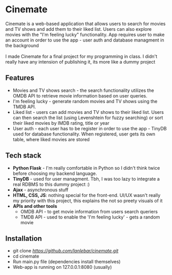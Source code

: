 # Cinemate
Cinemate is a web-based application that allows users to search for movies and TV shows and add them to their liked list. Users can also explore movies with the "I'm feeling lucky" functionality. App requires user to make an account in order to use the app - user auth and database managment in the background \
\
I made Cinemate for a final project for my programming in class. I didn't really have any intension of publishing it, its more like a dummy project

## Features
- Movies and TV shows search - the search functionality utilizes the OMDB API to retrieve movie information based on user queries.
- I'm feeling lucky - generate random movies and TV shows using the TMDB API.
- Liked list - users can add movies and TV shows to their liked list. Users can then search the list (using Levenshtein for fuzzy searching) or sort their liked movies by IMDB rating, title or year
- User auth - each user has to be register in order to use the app - TinyDB used for database functionality. When registered, user gets its own table, where liked movies are stored

## Tech stack
- **Python Flask** -  I'm really comfortable in Python so I didn't think twice before choosing my backend language.
- **TinyDB** - used for user managment. Tbh, I was too lazy to integrate a real RDBMS to this dummy project :)
- **Ajax** - asynchronous stuff
- **HTML, CSS, JS**: nothing special for the front-end. UI/UX wasn't really my priority with this project, this explains the not so preety visuals of it
- **APIs and other tools**
  - OMDB API - to get movie information from users search queriers
  - TMDB API - used to enable the 'I'm feeling lucky' - gets a random movie

## Installation
- git clone *https://github.com/lanlebar/cinemate.git*
- cd cinemate
- Run main.py file (dependencies install themselves) 
- Web-app is running on 127.0.0.1:8080 (usually)
